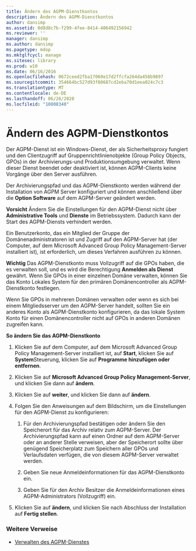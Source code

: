 ```yaml
---
title: Ändern des AGPM-Dienstkontos
description: Ändern des AGPM-Dienstkontos
author: dansimp
ms.assetid: 0d8d8c7b-f299-4fee-8414-406492156942
ms.reviewer: ''
manager: dansimp
ms.author: dansimp
ms.pagetype: mdop
ms.mktglfcycl: manage
ms.sitesec: library
ms.prod: w10
ms.date: 06/16/2016
ms.openlocfilehash: 0672ceed2fba17060e17d2ffcfa264da458b9897
ms.sourcegitcommit: 354664bc527d93f80687cd2eba70d1eea024c7c3
ms.translationtype: MT
ms.contentlocale: de-DE
ms.lasthandoff: 06/26/2020
ms.locfileid: "10808340"
---
```

# Ändern des AGPM-Dienstkontos


Der AGPM-Dienst ist ein Windows-Dienst, der als Sicherheitsproxy fungiert und den Clientzugriff auf Gruppenrichtlinienobjekte (Group Policy Objects, GPOs) in der Archivierungs-und Produktionsumgebung verwaltet. Wenn dieser Dienst beendet oder deaktiviert ist, können AGPM-Clients keine Vorgänge über den Server ausführen.

Der Archivierungspfad und das AGPM-Dienstkonto werden während der Installation von AGPM Server konfiguriert und können anschließend über die **Option Software** auf dem AGPM-Server geändert werden.

**Vorsicht**  Ändern Sie die Einstellungen für den AGPM-Dienst nicht über **Administrative Tools** und **Dienste** im Betriebssystem. Dadurch kann der Start des AGPM-Diensts verhindert werden.

 

Ein Benutzerkonto, das ein Mitglied der Gruppe der Domänenadministratoren ist und Zugriff auf den AGPM-Server hat (der Computer, auf dem Microsoft Advanced Group Policy Management-Server installiert ist), ist erforderlich, um dieses Verfahren ausführen zu können.

**Wichtig**  Das AGPM-Dienstkonto muss Vollzugriff auf die GPOs haben, die es verwalten soll, und es wird die Berechtigung **Anmelden als Dienst** gewährt. Wenn Sie GPOs in einer einzelnen Domäne verwalten, können Sie das Konto Lokales System für den primären Domänencontroller als AGPM-Dienstkonto festlegen.

Wenn Sie GPOs in mehreren Domänen verwalten oder wenn es sich bei einem Mitgliedsserver um den AGPM-Server handelt, sollten Sie ein anderes Konto als AGPM-Dienstkonto konfigurieren, da das lokale System Konto für einen Domänencontroller nicht auf GPOs in anderen Domänen zugreifen kann.

 

**So ändern Sie das AGPM-Dienstkonto**

1.  Klicken Sie auf dem Computer, auf dem Microsoft Advanced Group Policy Management-Server installiert ist, auf **Start**, klicken Sie auf **System**Steuerung, klicken Sie auf **Programme hinzufügen oder entfernen**.

2.  Klicken Sie auf **Microsoft Advanced Group Policy Management-Server**, und klicken Sie dann auf **ändern**.

3.  Klicken Sie auf **weiter**, und klicken Sie dann auf **ändern**.

4.  Folgen Sie den Anweisungen auf dem Bildschirm, um die Einstellungen für den AGPM-Dienst zu konfigurieren:

    1.  Für den Archivierungspfad bestätigen oder ändern Sie den Speicherort für das Archiv relativ zum AGPM-Server. Der Archivierungspfad kann auf einen Ordner auf dem AGPM-Server oder an anderer Stelle verweisen, aber der Speicherort sollte über genügend Speicherplatz zum Speichern aller GPOs und Verlaufsdaten verfügen, die von diesem AGPM-Server verwaltet werden.

    2.  Geben Sie neue Anmeldeinformationen für das AGPM-Dienstkonto ein.

    3.  Geben Sie für den Archiv Besitzer die Anmeldeinformationen eines AGPM-Administrators (Vollzugriff) ein.

5.  Klicken Sie auf **ändern**, und klicken Sie nach Abschluss der Installation auf **Fertig stellen**.

### Weitere Verweise

-   [Verwalten des AGPM-Dienstes](managing-the-agpm-service.md)

 

 





